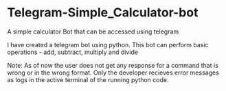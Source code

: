 # Telegram-Simple_Calculator-bot
A simple calculator Bot that can be accessed using telegram

I have created a telegram bot using python.
This bot can perform basic operations - add, subtract, multiply and divide


Note:
As of now the user does not get any response for a command that is wrong or in the wrong format.
Only the developer recieves error messages as logs in the active terminal of the running python code.
